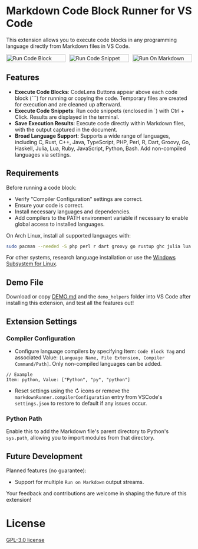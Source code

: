 # Markdown Code Block Runner for VS Code

This extension allows you to execute code blocks in any programming language directly from Markdown files in VS Code.

<div style="display:flex; gap: 10px;">
  <img src="https://github.com/renathossain/vscode-markdown-runner/raw/master/assets/RunCodeBlock.gif" alt="Run Code Block" style="width: 100%; flex: 1;">
  <img src="https://github.com/renathossain/vscode-markdown-runner/raw/master/assets/RunCodeSnippet.gif" alt="Run Code Snippet" style="width: 100%; flex: 1;">
  <img src="https://github.com/renathossain/vscode-markdown-runner/raw/master/assets/RunOnMarkdown.gif" alt="Run On Markdown" style="width: 100%; flex: 1;">
</div>

## Features

- **Execute Code Blocks**: CodeLens Buttons appear above each code block (```) for running or copying the code. Temporary files are created for execution and are cleaned up afterward.
- **Execute Code Snippets**: Run code snippets (enclosed in `) with Ctrl + Click. Results are displayed in the terminal.
- **Save Execution Results**: Execute code directly within Markdown files, with the output captured in the document.
- **Broad Language Support**: Supports a wide range of languages, including C, Rust, C++, Java, TypeScript, PHP, Perl, R, Dart, Groovy, Go, Haskell, Julia, Lua, Ruby, JavaScript, Python, Bash. Add non-compiled languages via settings.

## Requirements

Before running a code block:

- Verify "Compiler Configuration" settings are correct.
- Ensure your code is correct.
- Install necessary languages and dependencies.
- Add compilers to the PATH environment variable if necessary to enable global access to installed languages.

On Arch Linux, install all supported languages with:

```bash
sudo pacman --needed -S php perl r dart groovy go rustup ghc julia lua ruby nodejs npm python bash
```

For other systems, research language installation or use the [Windows Subsystem for Linux](https://learn.microsoft.com/en-us/windows/wsl/install).

## Demo File

Download or copy [DEMO.md](DEMO.md) and the `demo_helpers` folder into VS Code after installing this extension, and test all the features out!

## Extension Settings

### Compiler Configuration

- Configure language compilers by specifying Item: `Code Block Tag` and associated Value: `[Language Name, File Extension, Compiler Command/Path]`. Only non-compiled languages can be added.

```plaintext
// Example
Item: python, Value: ["Python", "py", "python"]
```

- Reset settings using the ↻ icons or remove the `markdownRunner.compilerConfiguration` entry from VSCode's `settings.json` to restore to default if any issues occur.

### Python Path

Enable this to add the Markdown file's parent directory to Python's `sys.path`, allowing you to import modules from that directory.

## Future Development

Planned features (no guarantee):

- Support for multiple `Run on Markdown` output streams.

Your feedback and contributions are welcome in shaping the future of this extension!

# License

[GPL-3.0 license](LICENSE)

